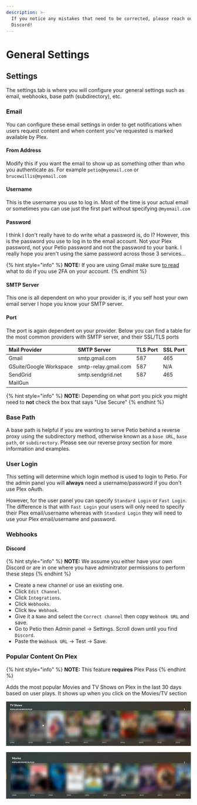```yaml
---
description: >-
  If you notice any mistakes that need to be corrected, please reach out on
  Discord!
---
```


# General Settings

## Settings

The settings tab is where you will configure your general settings such as email, webhooks, base path \(subdirectory\), etc.

### Email

You can configure these email settings in order to get notifications when users request content and when content you've requested is marked available by Plex.

#### From Address

Modify this if you want the email to show up as something other than who you authenticate as. For example `petio@myemail.com` or `brucewillis@myemail.com`

#### Username

This is the username you use to log in. Most of the time is your actual email or sometimes you can use just the first part without specifying `@myemail.com`

#### Password

I think I don't really have to do write what a password is, do I? However, this is the password you use to log in to the email account. Not your Plex password, not your Petio password and not the password to your bank. I really hope you aren't using the same password across those 3 services...

{% hint style="info" %}
**NOTE:** If you are using Gmail make sure [to read ](https://support.google.com/accounts/answer/185833)what to do if you use 2FA on your account.
{% endhint %}

#### SMTP Server

This one is all dependent on who your provider is, if you self host your own email server I hope you know your SMTP server. 

#### Port

The port is again dependent on your provider. Below you can find a table for the most common providers with SMTP server, and their SSL/TLS ports

| Mail Provider | SMTP Server | TLS Port | SSL Port |
| :--- | :--- | :--- | :--- |
| Gmail | smtp.gmail.com | 587 | 465 |
| GSuite/Google Workspace | smtp-relay.gmail.com | 587 | N/A |
| SendGrid | smtp.sendgrid.net | 587 | 465 |
| MailGun |  |  |  |

{% hint style="info" %}
**NOTE:** Depending on what port you pick you might need to **not** check the box that says "Use Secure"
{% endhint %}

### Base Path

A base path is helpful if you are wanting to serve Petio behind a reverse proxy using the subdirectory method, otherwise known as a `base URL`, `base path`, or `subdirectory`. Please see our reverse proxy section for more information and examples.

### User Login

This setting will determine which login method is used to login to Petio. For the admin panel you will **always** need a username/password if you don't use Plex oAuth.

However, for the user panel you can specify `Standard Login` or `Fast Login`. The difference is that with `Fast Login` your users will only need to specify their Plex email/username whereas with `Standard Login` they will need to use your Plex email/username and password.

### Webhooks

#### Discord

{% hint style="info" %}
**NOTE:** We assume you either have your own Discord or are in one where you have adminitrator permissions to perform these steps
{% endhint %}

* Create a new channel or use an existing one.
* Click `Edit Channel`.
* Click `Integrations`.
* Click `Webhooks`.
* Click `New Webhook`.
* Give it a `Name` and select the `Correct channel` then copy `Webhook URL` and save.
* Go to Petio then Admin panel -&gt; Settings. Scroll down until you find `Discord`.
* Paste the `Webhook URL` -&gt; Test -&gt; Save.

### Popular Content On Plex

{% hint style="info" %}
**NOTE:** This feature **requires** Plex Pass 
{% endhint %}

Adds the most popular Movies and TV Shows on Plex in the last 30 days based on user plays. It shows up when you click on the Movies/TV section

![](../.gitbook/assets/popular_tv_in_plex.png)

![](../.gitbook/assets/popular_movies_in_plex.png)

